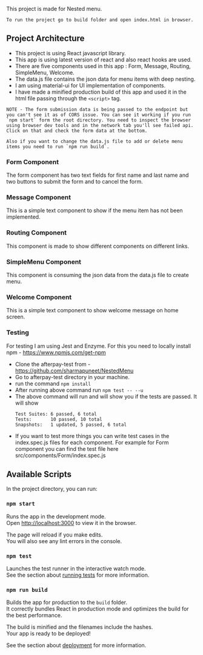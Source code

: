 This project is made for Nested menu.

`To run the project go to build folder and open index.html in browser.`

## Project Architecture

- This project is using React javascript library.
- This app is using latest version of react and also react hooks are used.
- There are five components used in this app : Form, Message, Routing, SimpleMenu, Welcome.
- The data.js file contains the json data for menu items with deep nesting.
- I am using material-ui for UI implementation of components.
- I have made a minified production build of this app and used it in the html file passing through the `<script>` tag.

```
NOTE - The form submission data is being passed to the endpoint but you can't see it as of CORS issue. You can see it working if you run `npm start` form the root directory. You need to inspect the browser using browser dev tools and in the network tab you'll see failed api. Click on that and check the form data at the bottom.

Also if you want to change the data.js file to add or delete menu items you need to run `npm run build`.
```

### Form Component

The form component has two text fields for first name and last name and two buttons to submit the form and to cancel the form.

### Message Component

This is a simple text component to show if the menu item has not been implemented.

### Routing Component

This component is made to show different components on different links.

### SimpleMenu Component

This component is consuming the json data from the data.js file to create menu.

### Welcome Component

This is a simple text component to show welcome message on home screen.

### Testing

For testing I am using Jest and Enzyme. For this you need to locally install npm - https://www.npmjs.com/get-npm

- Clone the afterpay-test from - https://github.com/sharmapuneet/NestedMenu
- Go to afterpay-test directory in your machine.
- run the command `npm install`
- After running above command run `npm test -- --u`
- The above command will run and will show you if the tests are passed. It will show 
    ```
    Test Suites: 6 passed, 6 total
    Tests:       10 passed, 10 total
    Snapshots:   1 updated, 5 passed, 6 total
    ```
- If you want to test more things you can write test cases in the index.spec.js files for each component. For example for Form component you can find the test file here src/components/Form/index.spec.js

## Available Scripts

In the project directory, you can run:

### `npm start`

Runs the app in the development mode.<br />
Open [http://localhost:3000](http://localhost:3000) to view it in the browser.

The page will reload if you make edits.<br />
You will also see any lint errors in the console.

### `npm test`

Launches the test runner in the interactive watch mode.<br />
See the section about [running tests](https://facebook.github.io/create-react-app/docs/running-tests) for more information.

### `npm run build`

Builds the app for production to the `build` folder.<br />
It correctly bundles React in production mode and optimizes the build for the best performance.

The build is minified and the filenames include the hashes.<br />
Your app is ready to be deployed!

See the section about [deployment](https://facebook.github.io/create-react-app/docs/deployment) for more information.

